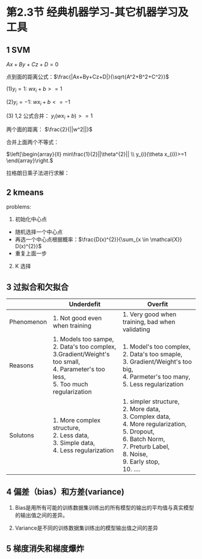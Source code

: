 # 第2.3节 经典机器学习-其它机器学习及工具


## 1 SVM 


$Ax+By+Cz+D=0$

点到面的距离公式：$\frac{|Ax+By+Cz+D|}{\sqrt{A^2+B^2+C^2}}$
 
(1)$y_{i} = 1$: $wx_{i}+b>=1$
 
(2)$y_{i} = -1$: $wx_{i}+b<=-1$

(3) 1,2 公式合并： $y_{i}(wx_{i}+b)>=1$

两个面的距离： $\frac{2}{||w^2||}$

合并上面两个不等式：

$\left[\begin{array}{ll}
min\frac{1}{2}||\theta^{2}||  \\
y_{i}(\theta x_{i})>=1 
\end{array}\right.$

拉格朗日乘子法进行求解：


## 2 kmeans 

problems:

1. 初始化中心点

- 随机选择一个中心点
- 再选一个中心点根据概率：$\frac{D(x)^{2}}{\sum_{x \in \mathcal{X}} D(x)^{2}}$
- 重复上面一步
2. K 选择

<!-- #region -->
## 3 过拟合和欠拟合


|  | Underdefit | Overfit |
| --- | --- | --- |
| Phenomenon | 1. Not good even when training  | 1. Very good when training, bad when validating |
| Reasons | 1. Models too sampe, <br> 2. Data's too complex,<br>3.Gradient/Weight's too small,<br>4. Parameter's too less,<br> 5. Too much regularization<br> | 1. Model's too complex, <br>2. Data's too smaple, <br>3. Gradient/Weight's too big, <br>4. Parmeter's too many,<br> 5. Less regularization<br> |
| Solutons |1. More complex structure, <br>2. Less data, <br>3. Simple data,<br> 4. Less regularization <br> | 1. simpler structure,<br> 2. More data, <br>3. Complex data, <br>4. More regularization,<br> 5. Dropout,<br> 6. Batch Norm,<br> 7. Preturb Label, <br>8. Noise,<br> 9. Early stop,<br>10. .... |<br>
<!-- #endregion -->

<!-- #region -->
## 4 偏差（bias）和方差(variance)

1. Bias是用所有可能的训练数据集训练出的所有模型的输出的平均值与真实模型的输出值之间的差异。


2. Variance是不同的训练数据集训练出的模型输出值之间的差异
<!-- #endregion -->

## 5 梯度消失和梯度爆炸

